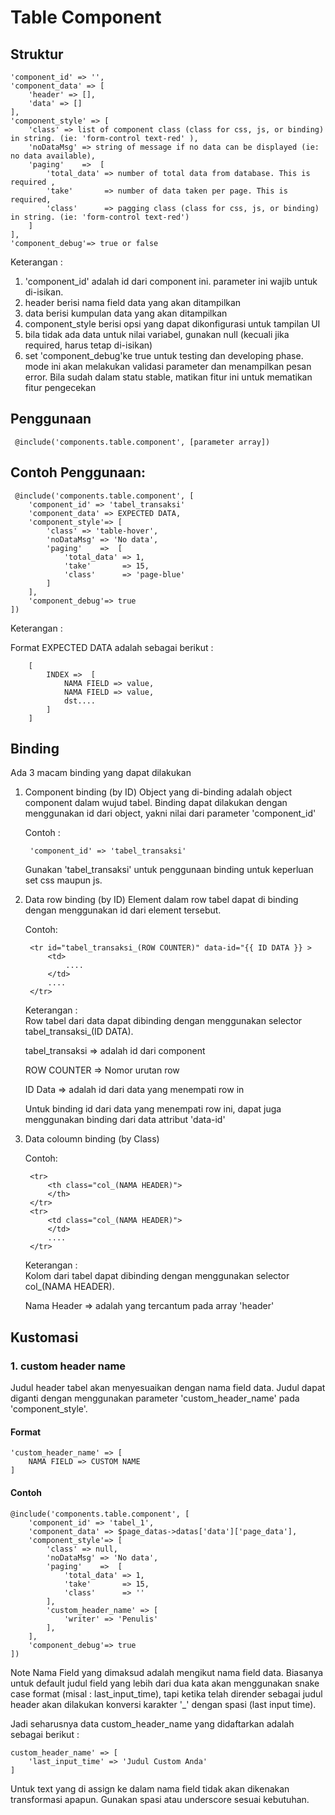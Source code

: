 # Table Component

## Struktur

	'component_id' => '',
	'component_data' => [
		'header' => [],
		'data' => []
	],
	'component_style' => [
		'class' => list of component class (class for css, js, or binding) in string. (ie: 'form-control text-red' ), 
		'noDataMsg' => string of message if no data can be displayed (ie: no data available),
		'paging'    =>  [
			'total_data' => number of total data from database. This is required ,
			'take'       => number of data taken per page. This is required,
			'class'      => pagging class (class for css, js, or binding) in string. (ie: 'form-control text-red') 
		]
	],
	'component_debug'=> true or false

Keterangan :

1. 'component_id' adalah id dari component ini. parameter ini wajib untuk di-isikan.
2. header berisi nama field data yang akan ditampilkan
3. data berisi kumpulan data yang akan ditampilkan
4. component_style berisi opsi yang dapat dikonfigurasi untuk tampilan UI
5. bila tidak ada data untuk nilai variabel, gunakan null (kecuali jika required, harus tetap di-isikan)
6. set 'component_debug'ke true untuk testing dan developing phase. mode ini akan melakukan validasi parameter dan menampilkan pesan error. Bila sudah dalam statu stable, matikan fitur ini untuk mematikan fitur pengecekan

## Penggunaan

	 @include('components.table.component', [parameter array])

## Contoh Penggunaan:

	 @include('components.table.component', [
	 	'component_id' => 'tabel_transaksi'
		'component_data' => EXPECTED DATA,
		'component_style'=> [
			'class' => 'table-hover', 
			'noDataMsg' => 'No data',
			'paging'    =>  [
				'total_data' => 1,
				'take'       => 15,
				'class'      => 'page-blue' 
			]
		],
		'component_debug'=> true
	])

Keterangan :

Format EXPECTED DATA adalah sebagai berikut :

		[
			INDEX =>  [
				NAMA FIELD => value,
				NAMA FIELD => value,
				dst....
			]
		]

## Binding
Ada 3 macam binding yang dapat dilakukan

1. Component binding (by ID)
	Object yang di-binding adalah object component dalam wujud tabel.  Binding dapat dilakukan dengan menggunakan id dari object, yakni nilai dari parameter 'component_id'

	Contoh :

		'component_id' => 'tabel_transaksi'

	Gunakan 'tabel_transaksi' untuk penggunaan binding untuk keperluan set css maupun js.

2. Data row binding (by ID)
	Element <tr></tr> dalam row tabel dapat di binding dengan menggunakan id dari element <tr> tersebut.

	Contoh:

		<tr id="tabel_transaksi_(ROW COUNTER)" data-id="{{ ID DATA }} >
			<td>
				....
			</td>
			....
		</tr>

	Keterangan :	
	Row tabel dari data dapat dibinding dengan menggunakan selector tabel_transaksi_(ID DATA).

	tabel_transaksi => adalah id dari component
	
	ROW COUNTER => Nomor urutan row 

	ID Data => adalah id dari data yang menempati row in
	
	Untuk binding id dari data yang menempati row ini, dapat juga menggunakan binding dari data attribut 'data-id'


3. Data coloumn binding (by Class)

	Contoh:

		<tr>
			<th class="col_(NAMA HEADER)">
			</th>
		</tr>
		<tr>
			<td class="col_(NAMA HEADER)">
			</td>
			....
		</tr>

	Keterangan :	
	Kolom dari tabel dapat dibinding dengan menggunakan selector col_(NAMA HEADER).

	Nama Header => adalah yang tercantum pada array 'header'


## Kustomasi

### 1. custom header name
Judul header tabel akan menyesuaikan dengan nama field data. Judul dapat diganti dengan menggunakan parameter 'custom_header_name' pada 'component_style'. 

#### Format
	'custom_header_name' => [
		NAMA FIELD => CUSTOM NAME
	]
	
#### Contoh	
	@include('components.table.component', [
		'component_id' => 'tabel_1',
		'component_data' => $page_datas->datas['data']['page_data'],
		'component_style'=> [
			'class' => null, 
			'noDataMsg' => 'No data',
			'paging'    =>  [
				'total_data' => 1,
				'take'       => 15,
				'class'      => '' 
			],
			'custom_header_name' => [
				'writer' => 'Penulis'
			],
		],
		'component_debug'=> true
	])	

Note
Nama Field yang dimaksud adalah mengikut nama field data. Biasanya untuk default judul field yang lebih dari dua kata akan menggunakan snake case format (misal : last_input_time), tapi ketika telah dirender sebagai judul header akan dilakukan konversi karakter '_' dengan spasi (last input time).

Jadi seharusnya data custom_header_name yang didaftarkan adalah sebagai berikut :

	custom_header_name' => [
		'last_input_time' => 'Judul Custom Anda'
	]

Untuk text yang di assign ke dalam nama field tidak akan dikenakan transformasi apapun. Gunakan spasi atau underscore sesuai kebutuhan.
